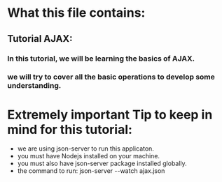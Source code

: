 # What this file contains:
## Tutorial AJAX:
### In this tutorial, we will be learning the basics of AJAX.
### we will try to cover all the basic operations to develop some understanding.
# Extremely important Tip to keep in mind for this tutorial:
* we are using json-server to run this applicaton.
* you must have Nodejs installed on your machine.
* you must also have json-server package installed globally.
* the command to run: json-server --watch ajax.json
